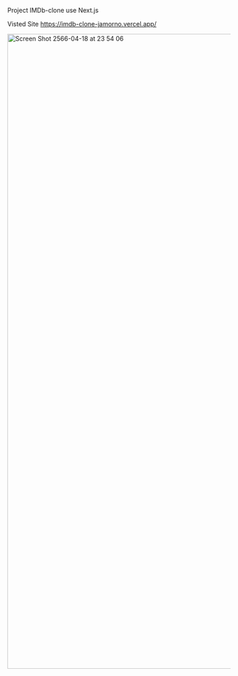 Project IMDb-clone use Next.js

Visted Site https://imdb-clone-jamorno.vercel.app/

<img width="1432" alt="Screen Shot 2566-04-18 at 23 54 06" src="https://user-images.githubusercontent.com/100228770/232849213-b2722a29-4ace-4fc3-9286-ead1f0cdcec0.png">

